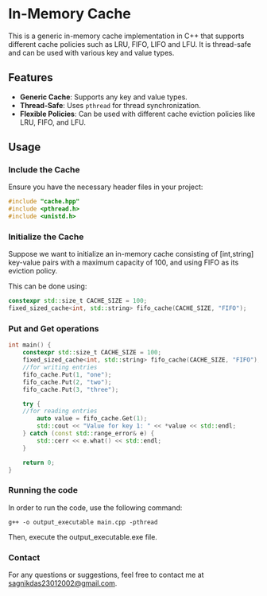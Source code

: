 # In-Memory Cache

This is a generic in-memory cache implementation in C++ that supports different cache policies such as LRU, FIFO, LIFO and LFU. It is thread-safe and can be used with various key and value types.

## Features

- **Generic Cache**: Supports any key and value types.
- **Thread-Safe**: Uses `pthread` for thread synchronization.
- **Flexible Policies**: Can be used with different cache eviction policies like LRU, FIFO, and LFU.


## Usage

### Include the Cache

Ensure you have the necessary header files in your project:

```cpp
#include "cache.hpp"
#include <pthread.h>
#include <unistd.h>
```

### Initialize the Cache

Suppose we want to initialize an in-memory cache consisting of [int,string] key-value pairs with a maximum capacity of 100, and using FIFO as its eviction policy.

This can be done using:
```cpp
constexpr std::size_t CACHE_SIZE = 100;
fixed_sized_cache<int, std::string> fifo_cache(CACHE_SIZE, "FIFO");
```
### Put and Get operations

```cpp
int main() {
    constexpr std::size_t CACHE_SIZE = 100;
    fixed_sized_cache<int, std::string> fifo_cache(CACHE_SIZE, "FIFO");
    //for writing entries
    fifo_cache.Put(1, "one");
    fifo_cache.Put(2, "two");
    fifo_cache.Put(3, "three");

    try {
    //for reading entries
        auto value = fifo_cache.Get(1);
        std::cout << "Value for key 1: " << *value << std::endl;
    } catch (const std::range_error& e) {
        std::cerr << e.what() << std::endl;
    }

    return 0;
}
```
### Running the code
In order to run the code, use the following command:
```
g++ -o output_executable main.cpp -pthread
```
Then, execute the output_executable.exe file.

### Contact
For any questions or suggestions, feel free to contact me at sagnikdas23012002@gmail.com.
